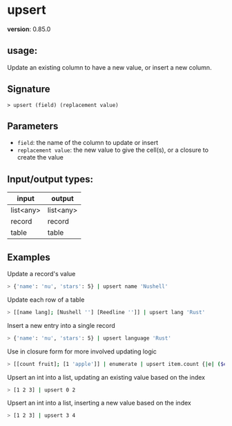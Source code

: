 # upsert

**version**: 0.85.0

## **usage**:

Update an existing column to have a new value, or insert a new column.

## Signature

`> upsert (field) (replacement value)`

## Parameters

- `field`: the name of the column to update or insert
- `replacement value`: the new value to give the cell(s), or a closure to create the value

## Input/output types:

| input       | output      |
| ----------- | ----------- |
| list\<any\> | list\<any\> |
| record      | record      |
| table       | table       |

## Examples

Update a record's value

```bash
> {'name': 'nu', 'stars': 5} | upsert name 'Nushell'
```

Update each row of a table

```bash
> [[name lang]; [Nushell ''] [Reedline '']] | upsert lang 'Rust'
```

Insert a new entry into a single record

```bash
> {'name': 'nu', 'stars': 5} | upsert language 'Rust'
```

Use in closure form for more involved updating logic

```bash
> [[count fruit]; [1 'apple']] | enumerate | upsert item.count {|e| ($e.item.fruit | str length) + $e.index } | get item
```

Upsert an int into a list, updating an existing value based on the index

```bash
> [1 2 3] | upsert 0 2
```

Upsert an int into a list, inserting a new value based on the index

```bash
> [1 2 3] | upsert 3 4
```
